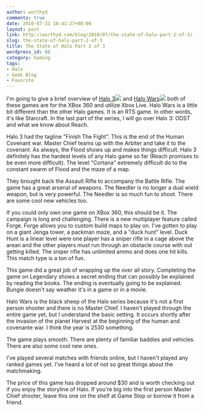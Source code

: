 ```yaml
---
author: worthyd
comments: true
date: 2010-07-31 18:41:27+00:00
layout: post
link: http://worthyd.com/blog/2010/07/the-state-of-halo-part-2-of-3/
slug: the-state-of-halo-part-2-of-3
title: The State of Halo Part 2 of 3
wordpress_id: 68
category: Gaming
tags:
- Halo
- Geek Blog
- Favorite
---
```


I'm going to give a brief overview of [Halo 3](http://www.amazon.com/gp/product/B001ELJE88?ie=UTF8&tag=woteblgebl-20&linkCode=as2&camp=1789&creative=390957&creativeASIN=B001ELJE88)![](http://www.assoc-amazon.com/e/ir?t=woteblgebl-20&l=as2&o=1&a=B001ELJE88) and [Halo Wars](http://www.amazon.com/gp/product/B001KN317K?ie=UTF8&tag=woteblgebl-20&linkCode=as2&camp=1789&creative=390957&creativeASIN=B001KN317K)![](http://www.assoc-amazon.com/e/ir?t=woteblgebl-20&l=as2&o=1&a=B001KN317K) both of these games are for the XBox 360 and utilize Xbox Live.  Halo Wars is a little bit different than the other Halo games. It is an RTS game. In other words, it's like Starcraft.  In the last part of the series, I will go over Halo 3: ODST and what we know about Reach.
<!-- more -->

Halo 3 had the tagline "Finish The Fight".  This is the end of the Human Covenant war.  Master Chief teams up with the Arbiter and take it to the covenant.  As always, the Flood shows up and makes things difficult.  Halo 3 definitely has the hardest levels of any Halo game so far (Reach promises to be even more difficult).  The level "Cortana" extremely difficult do to the constant swarm of Flood and the maze of a map.

They brought back the Assault Rifle to accompany the Battle Rifle. The game has a great arsenal of weapons.  The Needler is no longer a dual wield weapon, but is very powerful.  The Needler is so much fun to shoot.  There are some cool new vehicles too.  

If you could only own one game on XBox 360, this should be it.  The campaign is long and challenging.  There is a new multiplayer feature called Forge.  Forge allows you to custom build maps to play on.  I've gotten to play on a giant Jenga tower, a packman maze, and a "duck hunt" level.  Duck Hunt is a linear level were one player has a sniper rifle in a cage above the arean and the other players must run through an obstacle course with out getting killed. The sniper rifle has unlimited ammo and does one hit kills. This match type is a ton of fun.

This game did a great job of wrapping up the over all story. Completing the game on Legendary shows a secret ending that can possibly be explained by reading the books. The ending is eventually going to be explained. Bungie doesn't say weather it's in a game or in a movie. 

Halo Wars is the black sheep of the Halo series because it's not a first person shooter and there is no Master Chief.  I haven't played through the entire game yet, but I understand the basic setting.  It occurs shortly after the invasion of the planet Harvest at the beginning of the human and covenante war.  I think the year is 2530 something. 

The game plays smooth. There are plenty of familiar baddies and vehicles.  There are also some cool new ones.  

I've played several matches with friends online, but I haven't played any ranked games yet. I've heard a lot of not so great things about the matchmaking.  

The price of this game has dropped around $30 and is worth checking out if you enjoy the storyline of Halo.  If you're big into the first person Master Chief shooter, leave this one on the shelf at Game Stop or borrow it from a friend.
